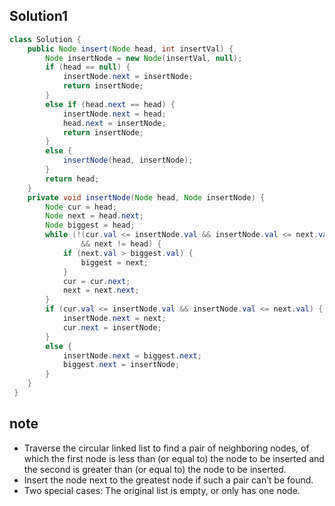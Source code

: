 ## Solution1
``` java
class Solution {
    public Node insert(Node head, int insertVal) {
        Node insertNode = new Node(insertVal, null);
        if (head == null) {
            insertNode.next = insertNode;
            return insertNode;
        }
        else if (head.next == head) {
            insertNode.next = head;
            head.next = insertNode;
            return insertNode;
        }
        else {
            insertNode(head, insertNode);
        }
        return head;
    }
    private void insertNode(Node head, Node insertNode) {
        Node cur = head;
        Node next = head.next;
        Node biggest = head;
        while (!(cur.val <= insertNode.val && insertNode.val <= next.val)
                && next != head) {
            if (next.val > biggest.val) {
                biggest = next;
            }
            cur = cur.next;
            next = next.next;
        }
        if (cur.val <= insertNode.val && insertNode.val <= next.val) {
            insertNode.next = next;
            cur.next = insertNode;
        }
        else {
            insertNode.next = biggest.next;
            biggest.next = insertNode;
        }
    }
 }
```
## note
* Traverse the circular linked list to find a pair of neighboring nodes, 
of which the first node is less than (or equal to) the node to be inserted 
and the second is greater than (or equal to) the node to be inserted. 
* Insert the node next to the greatest node if such a pair can’t be found. 
* Two special cases: The original list is empty, or only has one node.

